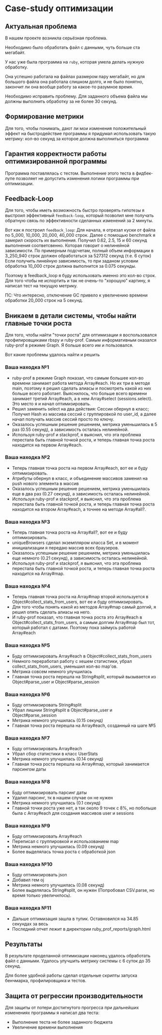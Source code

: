 # Case-study оптимизации

## Актуальная проблема
В нашем проекте возникла серьёзная проблема.

Необходимо было обработать файл с данными, чуть больше ста мегабайт.

У нас уже была программа на `ruby`, которая умела делать нужную обработку.

Она успешно работала на файлах размером пару мегабайт, но для большого файла она работала слишком долго, и не было понятно, закончит ли она вообще работу за какое-то разумное время.

Необходимо исправить проблему. Для заданного объема файла мы должны выполнить обработку за не более 30 секунд.

## Формирование метрики
Для того, чтобы понимать, дают ли мои изменения положительный эффект на быстродействие программы я придумал использовать такую метрику: кол-во секунд за которое должна выполниться программа

## Гарантия корректности работы оптимизированной программы
Программа поставлялась с тестом. Выполнение этого теста в фидбек-лупе позволяет не допустить изменения логики программы при оптимизации.

## Feedback-Loop
Для того, чтобы иметь возможность быстро проверять гипотезы я выстроил эффективный `feedback-loop`, который позволил мне получать обратную связь по эффективности сделанных изменений за 2 минуты.

Вот как я построил `feedback_loop`:
Для начала, я отрезал куски от файла по 5_000, 10_000, 20_000, 40_000 строк.
Далее с помощью benchmark я замерил скорость их выполнения.
Получил 0.62, 2.5, 15 и 60 секунд выполнения соответсвенно.
Которая говорит о нелинейной зависимости.
По примерным подсчетам, полный объем информации в 3_250_940 строк должен обработаться за 527312 секунд (т.е. 6 суток)
Если получить линейную зависимость, то при заданом условии обработка 10_000 строк должна выполнится за 0.075 секунды.

Поэтому в feedback_loop я буду использовать именно это кол-во строк.
Для того чтобы не испортить и так не очень-то "хорошую" картину, я написал тест на текущую метрику.


ПС: Что интересно, отключение GC привело к увеличению времени обработки 20_000 строк на 5 секунд.

## Вникаем в детали системы, чтобы найти главные точки роста
Для того, чтобы найти "точки роста" для оптимизации я воспользовался профилировщиками rbspy и ruby-prof.
Самым информативным оказался ruby-prof в режиме Graph. Я больше всего им и пользовался.

Вот какие проблемы удалось найти и решить

### Ваша находка №1
- ruby-prof в режиме Graph показал, что самым большее кол-во времени занимает работа метода Array#each.
Но их три в методе main, поэтому я решил сделать алиасы и посмотреть какой из них больше всего работает.
Выяснилось, что больше всего времени занимает третий Array#each, а в нем Array#select (sessions.select).
Это место я и начал оптимизировать.
- Решил заменить select на два действия:
  Сессии обернул в класс;
  Получил Hash из массива сессий с группировкой по user_id, а далее начал получать массив сессий просто по ключу.
- Оказалось успешным решение решением, метрика уменьшилась в 5 раз (0.55 секунд), а зависимость осталась нелинейной.
- Используя ruby-prof и stackprof, я выяснил, что эта проблема перестала быть главной точкой роста,
  и теперь главная точка роста находится на первом Array#each.

### Ваша находка №2
- Теперь главная точка роста на первом Array#each, вот ее и буду оптимизировать.
- Атрибуты обернул в класс, и объединение массивов заменил на push нового элемента в массив
- Оказалось успешным решение решением, метрика уменьшилась еще в два раз (0.27 секунд), а зависимость осталась нелинейной.
- Используя ruby-prof и stackprof, я выяснил, что эта проблема перестала быть главной точкой роста,
  и теперь главная точка роста находится на втором Array#each, а точнее на методе Array#all?.


### Ваша находка №3
- Теперь главная точка роста на Array#all?, вот ее и буду оптимизировать.
- uniqueBrowsers сделал экземпляром класса Set, и в момент инициализации я передаю массив всех браузеров.
- Оказалось успешным решение решением, метрика уменьшилась еще немного (0.21 секунд), а зависимость осталась нелинейной.
- Используя ruby-prof и stackprof, я выяснил, что эта проблема перестала быть главной точкой роста,
  и теперь главная точка роста находится на Array#map.

### Ваша находка №4
- Теперь главная точка роста на Array#map второй используется в Object#collect_stats_from_users, вот ее и буду оптимизировать.
- Для того чтобы понять какой из методов Array#map самый долгий, я решил опять сделать алиасы на него.
- И ruby-prof показал, что главная точка роста это Array#each в Object#collect_stats_from_users, а самым долгим Array#map был тот, который работал с датами. Поэтому пока займусь работой Array#each

### Ваша находка №5
- Буду оптимизировать Array#each в Object#collect_stats_from_users
- Немного переработал работу с хешем статистики, убрал collect_stats_from_users, уменьшил кол-во map'ов.
- Метрика совсем немного улучшилась
- Главная точка роста перешла на String#split, который вызывается из Object#parse_user и Object#parse_session

### Ваша находка №6
- Буду оптимизировать String#split
- Убрал лишнии String#split в Object#parse_user и Object#parse_session
- Метрика немного улучшилась (0.15 секунд)
- Главная точка роста перешла на Array#each, созданный на шаге №5

### Ваша находка №7
- Буду оптимизировать Array#each
- Убрал сбор статистики в класс UserStats
- Метрика немного улучшилась (0.14 секунд)
- Главная точка роста перешла на Array#map, который занимается парсингом даты

### Ваша находка №8
- Буду оптимизировать парсинг даты
- Удалил парсинг, тк в нашем случае он не нужен
- Метрика немного улучшилась (0.1 секунд)
- Главной точки роста уже нет, а так около 9 точек с 8%, но побольше была с Array#each для создания массивов user и sessions

### Ваша находка №9
- Буду оптимизировать Array#each
- Переписал с группировкой и использованием map
- Метрика немного улучшилась (0.09 секунд)
- Более выделялась точка роста с обработкой json

### Ваша находка №10
- Буду оптимизировать json
- Добавил гем oj
- Метрика немного улучшилась (0.08 секунд)
- Более выделялась String#split, он нужен (Попробовал CSV.parse, но время только увеличилось).

### Ваша находка №11
- Дальше оптимизация зашла в тупик. Оставновился на 34.85 секундах за весь
- Последний отчет лежит в директории ruby_prof_reports/graph.html

## Результаты
В результате проделанной оптимизации наконец удалось обработать файл с данными.
Удалось улучшить метрику системы с 6 суток до 35 секунд.

Для более удобной работы сделал отдельные скрипты запуска бенчмарка, профилировщика и тестов.


## Защита от регрессии производительности
Для защиты от потери достигнутого прогресса при дальнейших изменениях программы я написал два теста:
- Выполнение теста не более заданного бюджета
- Увеличение времени выполнения
